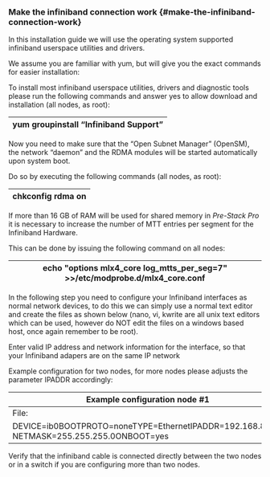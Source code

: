 ### Make the infiniband connection work {#make-the-infiniband-connection-work}

In this installation guide we will use the operating system supported infiniband userspace utilities and drivers.

We assume you are familiar with yum, but will give you the exact commands for easier installation:

To install most infiniband userspace utilities, drivers and diagnostic tools please run the following commands and answer yes to allow download and installation (all nodes, as root):

| yum groupinstall “Infiniband Support” |
| --- |

Now you need to make sure that the “Open Subnet Manager” (OpenSM), the network “daemon” and the RDMA modules will be started automatically upon system boot.

Do so by executing the following commands (all nodes, as root):

| chkconfig rdma on |
| --- |

If more than 16 GB of RAM will be used for shared memory in _Pre-Stack Pro_ it is necessary to increase the number of MTT entries per segment for the Infiniband Hardware.

This can be done by issuing the following command on all nodes:

| echo &quot;options mlx4_core log_mtts_per_seg=7&quot; &gt;&gt;/etc/modprobe.d/mlx4_core.conf |
| --- |

In the following step you need to configure your Infiniband interfaces as normal network devices, to do this we can simply use a normal text editor and create the files as shown below (nano, vi, kwrite are all unix text editors which can be used, however do NOT edit the files on a windows based host, once again remember to be root).

Enter valid IP address and network information for the interface, so that your Infiniband adapers are on the same IP network

Example configuration for two nodes, for more nodes please adjusts the parameter IPADDR accordingly:

| Example configuration node #1 | Example configuration node #2 |
| --- | --- |
| File: | File: |
| DEVICE=ib0BOOTPROTO=noneTYPE=EthernetIPADDR=192.168.80.10           NETMASK=255.255.255.0ONBOOT=yes | DEVICE=ib0BOOTPROTO=noneTYPE=EthernetIPADDR=192.168.80.20           NETMASK=255.255.255.0ONBOOT=yes |

Verify that the infiniband cable is connected directly between the two nodes or in a switch if you are configuring more than two nodes.